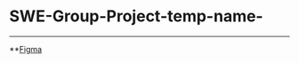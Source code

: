 # SWE-Group-Project-temp-name-
---
**[Figma](https://www.figma.com/design/2I8vPZ2oibVvAUhrjTQJ7O/graditude-journal-(swe)?node-id=0-1&t=Bp15lSVI1lcW4Dhu-1)
